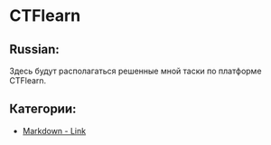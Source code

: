 # CTFlearn
## Russian:
Здесь будут располагаться решенные мной таски по платформе CTFlearn.
## Категории:
- [Markdown - Link](#CTFlearn)
